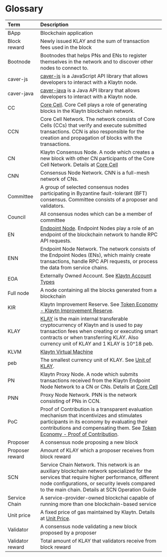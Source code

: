 # Glossary

| Term | Description |
| :--- | :--- |
| BApp | Blockchain application |
| Block reward | Newly issued KLAY and the sum of transaction fees used in the block |
| Bootnode | Bootnodes that helps PNs and ENs to register themselves in the network and to discover other nodes to connect to. |
| caver-js | [caver-js] is a JavaScript API library that allows developers to interact with a Klaytn node. |
| caver-java | [caver-java] is a Java API library that allows developers to interact with a Klaytn node. |
| CC | [Core Cell]. Core Cell plays a role of generating blocks in the Klaytn blockchain network. |
| CCN | Core Cell Network. The network consists of Core Cells \(CCs\) that verify and execute submitted transactions.  CCN is also responsible for the creation and propagation of blocks with the transactions. |
| CN | Klaytn Consensus Node. A node which creates a new block with other CN participants of the Core Cell Network. Details at [Core Cell] |
| CNN | Consensus Node Network. CNN is a full-mesh network of CNs. |
| Committee | A group of selected consensus nodes participating in Byzantine fault-tolerant \(BFT\) consensus. Committee consists of a proposer and validators. |
| Council | All consensus nodes which can be a member of committee |
| EN | [Endpoint Node]. Endpoint Nodes play a role of an endpoint of the blockchain network to handle RPC API requests. |
| ENN | Endpoint Node Network. The network consists of the Endpoint Nodes \(ENs\), which mainly create transactions, handle RPC API requests, or process the data from service chains. |
| EOA | Externally Owned Account. See [Klaytn Account Types] |
| Full node | A node containing all the blocks generated from a blockchain |
| KIR | Klaytn Improvement Reserve. See [Token Economy - Klaytn Improvement Reserve]. |
| KLAY | [KLAY] is the main internal transferable cryptocurrency of Klaytn and is used to pay transaction fees when creating or executing smart contracts or when transferring KLAY. Also currency unit of KLAY and 1 KLAY is 10^18 peb. |
| KLVM | [Klaytn Virtual Machine] |
| peb | The smallest currency unit of KLAY. See [Unit of KLAY]. |
| PN | Klaytn Proxy Node. A node which submits transactions received from the Klaytn Endpoint Node Network to a CN or CNs. Details at [Core Cell] |
| PNN | Proxy Node Network. PNN is the network consisting of PNs in CCN. |
| PoC | Proof of Contribution is a transparent evaluation mechanism that incentivizes and stimulates participants in its economy by evaluating their contributions and compensating them. See [Token Economy - Proof of Contribution]. |
| Proposer | A consensus node proposing a new block |
| Proposer reward | Amount of KLAY which a proposer receives from block reward |
| SCN | Service Chain Network. This network is an auxiliary blockchain network specialized for the services that require higher performance, different node configurations, or security levels compared to the main chain. Details at SCN Operation Guide |
| Service Chain | A service-provider-owned blockchai capable of running more than one blockchain-based service |
| Unit price | A fixed price of gas maintained by Klaytn. Details at [Unit Price]. |
| Validator | A consensus node validating a new block proposed by a proposer |
| Validator reward | Total amount of KLAY that validators receive from block reward |


[Consensus Nodes]: ../node/consensus-nodes/README.md
[Core Cell]: ../node/consensus-nodes/README.md
[CC Operation Guide]: ../node/consensus-nodes/README.md
[Core Cell System Requirements]: ../node/consensus-nodes/system-requirements.md
[Endpoint Node]: ../node/endpoint-node/README.md
[EN Operation Guide]: ../node/endpoint-node/README.md
[SCN Operation Guide]: ../node/service-chain/README.md
[caver-js]: ../bapp/sdk/caver-js/README.md
[caver-java]: ../bapp/sdk/caver-java/README.md
[Klaytn Virtual Machine]: ../klaytn/klaytn-design/computation/klaytn-virtual-machine.md
[Klaytn Account Types]: ../klaytn/klaytn-design/accounts.md#klaytn-account-types
[KLAY]: ../klaytn/klaytn-design/klaytn-native-coin-klay.md
[Unit of KLAY]: ../klaytn/klaytn-design/klaytn-native-coin-klay.md#units-of-klay
[Unit Price]: ../klaytn/klaytn-design/transaction-fees.md#unit-price
[Token Economy - Proof of Contribution]: ../klaytn/klaytn-design/token-economy.md#proof-of-contribution
[Token Economy - Klaytn Improvement Reserve]: ../klaytn/klaytn-design/token-economy.md#klaytn-improvement-reserve

